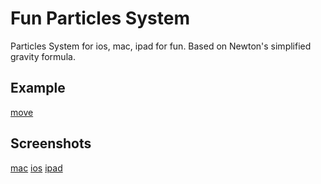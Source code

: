 # Fun Particles System

Particles System for ios, mac, ipad for fun.
Based on Newton's simplified gravity formula.

## Example

[move](Documents/title.gif)

## Screenshots

[mac](Documents/mac.png)
[ios](Documents/ios.png)
[ipad](Documents/ipad.jpeg)
